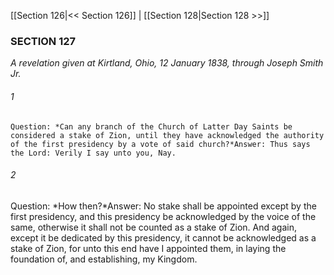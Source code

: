 [[Section 126|<< Section 126]]  |  [[Section 128|Section 128 >>]]

### SECTION 127

*A revelation given at Kirtland, Ohio, 12 January 1838, through Joseph Smith Jr.*

###### 1

    Question: *Can any branch of the Church of Latter Day Saints be considered a stake of Zion, until they have acknowledged the authority of the first presidency by a vote of said church?*Answer: Thus says the Lord: Verily I say unto you, Nay.

###### 2
Question: *How then?*Answer: No stake shall be appointed except by the first presidency, and this presidency be acknowledged by the voice of the same, otherwise it shall not be counted as a stake of Zion. And again, except it be dedicated by this presidency, it cannot be acknowledged as a stake of Zion, for unto this end have I appointed them, in laying the foundation of, and establishing, my Kingdom.